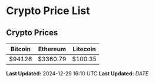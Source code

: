 # Crypto Price List

## Crypto Prices
| Bitcoin | Ethereum | Litecoin |
| ------- | -------- | -------- |
| $94126 | $3360.79 | $100.35 |
**Last Updated:** 2024-12-29 16:10 UTC
**Last Updated:** $DATE$
